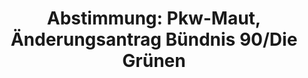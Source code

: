 ---
layout: abstimmung
title: "Abstimmung: Pkw-Maut, Änderungsantrag Bündnis 90/Die Grünen"
categories:
 - Verkehr
 - Infrastruktur
 - Finanzen
 - Steuer
tags:
 - PKW
 - Maut
 - Straßennetz
 - Vignette
abstimmung:
 legislaturperiode: 18
 bundestagssitzung: 98
 abstimmung: 4
links:
 - title: https://www.bundestag.de/parlament/plenum/abstimmung/abstimmung?id=335
   url: https://www.bundestag.de/parlament/plenum/abstimmung/abstimmung?id=335
 - title: http://www.abgeordnetenwatch.de/pkw_maut-1105-720.html
   url: http://www.abgeordnetenwatch.de/pkw_maut-1105-720.html
data:
 - title: Abstimmungsergebnis 20150327_4-data.pdf
   url: /res/abstimmungsliste/20150327_4-data.pdf
 - title: Abstimmungsergebnis 20150327_4_xls-data.csv
   url: /res/abstimmungsliste/analyses/20150327_4_xls-data.csv
documents:
 - title: Drucksache 18/03991.pdf
   url: http://dip21.bundestag.de/dip21/btd/18/039/1803991.pdf
   local: /res/abstimmungsdaten/018-098-04/1803991.pdf
 - title: Drucksache 18/04448.pdf
   url: http://dip21.bundestag.de/dip21/btd/18/044/1804448.pdf
   local: /res/abstimmungsdaten/018-098-04/1804448.pdf
 - title: Drucksache 18/04486.pdf
   url: http://dip21.bundestag.de/dip21/btd/18/044/1804486.pdf
   local: /res/abstimmungsdaten/018-098-04/1804486.pdf
preview: |
     Deutscher Bundestag
    
     98. Sitzung des Deutschen Bundestages
     am Freitag, 27.März 2015
    
     Endgültiges Ergebnis der Namentlichen Abstimmung Nr. 4
    
     Änderungsantrag der Fraktion BÜNDNIS 90/DIE GRÜNEN
     zu der zweiten Beratung des Gesetzentwurfs der Bundesregierung
     Entwurf eines Zweiten Verkehrsteueränderungsgesetzes (VerkehrStÄndG 2)
     - Drucksachen 18/3991, 18/4448 und 18/4486 -
    
     Abgegebene Stimmen insgesamt:
     Nicht abgegebene Stimmen:
     Ja-Stimmen:
    
     564
     67
     58
    
     Nein-Stimmen:
    
     447
    
     Enthaltungen:
    
     59
    
     Ungültige:
    
     Berlin, den 27.03.2015
    
     0
    
     Beginn: 11:54
     Ende: 11:57
---